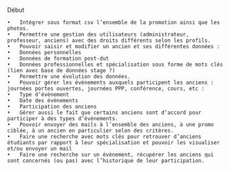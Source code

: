 Début

	•	Intégrer sous format csv l’ensemble de la promotion ainsi que les photos.
	•	Permettre une gestion des utilisateurs (administrateur, professeur, anciens) avec des droits différents selon les profils.
	•	Pouvoir saisir et modifier un ancien et ses différentes données :
	•	Données personnelles
	•	Données de formation post-dut
	•	Données professionnelles et spécialisation sous forme de mots clés (lien avec base de données stage ?)
	•	Permettre une évolution des données.
	•	Pouvoir gérer les évènements auxquels participent les anciens : journées portes ouvertes, journées PPP, conférence, cours, etc :
	•	Type d’évènement
	•	Date des évènements
	•	Participation des anciens
	•	Gérer aussi le fait que certains anciens sont d’accord pour participer à des types d’évènements.
	•	Pouvoir envoyer des mails à l’ensemble des anciens, à une promo ciblée, à un ancien en particulier selon des critères.
	•	Faire une recherche avec mots clés pour retrouver d’anciens étudiants par rapport à leur spécialisation et pouvoir les visualiser et/ou envoyer un mail 
	•	Faire une recherche sur un évènement, récupérer les anciens qui sont concernés (ou pas) avec l’historique de leur participation.
